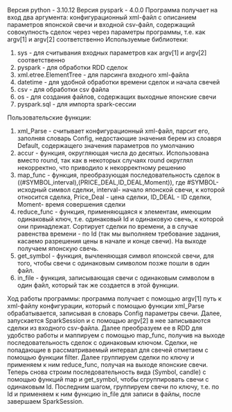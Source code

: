 Версия python - 3.10.12
Версия pyspark - 4.0.0
Программа получает на вход два аргумента: конфигурационный xml-файл с описанием параметров японской свечи и входной csv-файл, содержащий совокупность сделок через через параметры программы, т.е. как argv[1] и argv[2] соответственно
Используемые библиотеки:
1) sys - для считывания входных параметров как argv[1] и argv[2] соответственно
2) pyspark - для обработки RDD сделок
3) xml.etree.ElementTree - для парсинга входного xml-файла
4) datetime - для удобной обработки времени сделок и начала свечей
5) csv - для обработки csv файла
6) os - для создания файлов, содержащих выходные японские свечи
7) pyspark.sql - для импорта spark-сессии
   
Пользовательские функции:

1) xml_Parse - считывает конфигурационный xml-файл, парсит его, заполняя словарь Config, недостающие значения берем из слоавря Default, содержащего значения параметров по умолчанию
2) accur - функция, округляющая числа до десятых. Использована вместо round, так как в некоторых случаях round округлял некорректно, что приводило к некорректному решению
3) map_func - функция, преобразующая последовательность сделок в ((#SYMBOL,interval),(PRICE_DEAL,ID_DEAL,Moment)), где #SYMBOL- исходный символ сделки, interval- начало японской свечи, к которой относится сделка, Price_Deal - цена сделки, ID_DEAL - ID сделки, Moment- время совершения сделки
4) reduce_func - функция, применяющаяся к элементам, имеющим одинаковый ключ, т.е. одинаковый Id и одинаковую свечь, к которой они принадлежат. Сортирует сделки по времени, а в случае равенства времени - по Id (так мы выполняем требование задания, касаемо разрешения цены в начале и конце свечи). На выходе получаем японскую свечь.
5) get_symbol - функция, вычленяющая символ японской свечи, для того, чтобы свечи с одинаковым символом позже пошли в один файл.
6) in_file - функция, записывающая свечи с одинаковым символом в один файл, который так же создается в этой функции.

Ход работы программы: программа получает с помощью argv[1] путь к xml-файлу конфигурации, который с помощью функции xml_Parse обрабатывается, записывая в словарь Config параметры свечи. Далее, запускается SparkSession и с помощью argv[2] в нее записываются сделки из входного csv-файла.
Далее преобразуем ее в RDD для удобство работы и маппируем с помощью map_func, получив на выходе последовательность сделок с одинаковым ключом. Сделки, не попадающие в рассматриваемый интервал для свечей отметаем с помощью функции filter. Далее группируем сделки по ключу и применяем к ним reduce_func, получая на выходе японские свечи.
Теперь снова строим последовательность вида (Symbol, candle) с помощью функций map и get_symbol, чтобы сгруппировать свечи с одинаковым Id. Последним шагом, группируем свечи по ключу, т.е. по Id и применяем к ним функцию in_file для записи в файлы, после завершаем SparkSession.     
